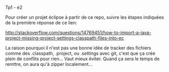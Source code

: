 Tp1 - e2

Pour créer un projet éclipse à partir de ce repo, suivre les étapes indiquées de la première réponse de ce lien:

http://stackoverflow.com/questions/14769451/how-to-import-a-java-project-missing-project-settings-classpath-files-into-ec

La raison pourquoi il n'est pas une bonne idée de tracker des fichiers comme des .classpath, .project, ou .settings avec git, c'est que ça crée plein de conflits pour rien... Vaut mieux éviter. Quand ça sera le temps de remttre, on aura qu'à zipper localement...
